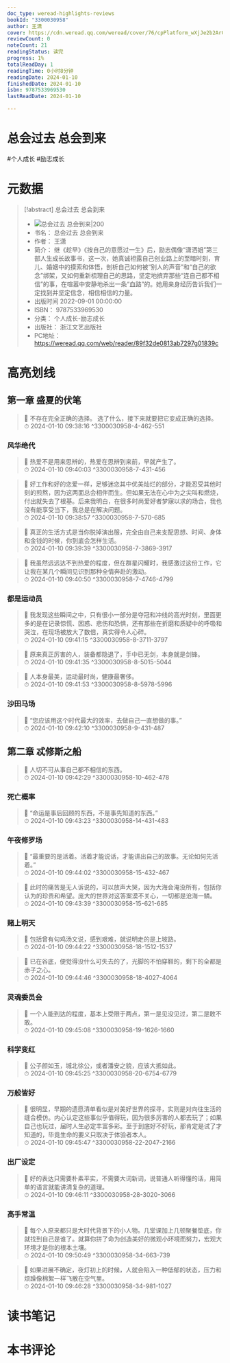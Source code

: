```yaml
---
doc_type: weread-highlights-reviews
bookId: "3300030958"
author: 王潇
cover: https://cdn.weread.qq.com/weread/cover/76/cpPlatform_wXjJe2b2ArCLr7ZrjdHQ6o/t7_cpPlatform_wXjJe2b2ArCLr7ZrjdHQ6o.jpg
reviewCount: 0
noteCount: 21
readingStatus: 读完
progress: 1%
totalReadDay: 1
readingTime: 0小时8分钟
readingDate: 2024-01-10
finishedDate: 2024-01-10
isbn: 9787533969530
lastReadDate: 2024-01-10

---
```


# 总会过去 总会到来


#个人成长 #励志成长

# 元数据
> [!abstract] 总会过去 总会到来
> - ![ 总会过去 总会到来|200](https://cdn.weread.qq.com/weread/cover/76/cpPlatform_wXjJe2b2ArCLr7ZrjdHQ6o/t7_cpPlatform_wXjJe2b2ArCLr7ZrjdHQ6o.jpg)
> - 书名： 总会过去 总会到来
> - 作者： 王潇
> - 简介： 继《趁早》《按自己的意愿过一生》后，励志偶像“潇洒姐”第三部人生成长故事书，这一次，她真诚袒露自己创业路上的至暗时刻，育儿、婚姻中的摸索和体悟，剖析自己如何被“别人的声音”和“自己的欲念”绑架，又如何重新梳理自己的思路，坚定地摈弃那些“连自己都不相信”的事，在喧嚣中安静地杀出一条“血路”的。她用亲身经历告诉我们一定找到并坚定信念，相信相信的力量。
> - 出版时间 2022-09-01 00:00:00
> - ISBN： 9787533969530
> - 分类： 个人成长-励志成长
> - 出版社： 浙江文艺出版社
> - PC地址：https://weread.qq.com/web/reader/89f32de0813ab7297g01839c

# 高亮划线


## 第一章 盛夏的伏笔

> 📌 不存在完全正确的选择。
选了什么，接下来就要把它变成正确的选择。  
> ⏱ 2024-01-10 09:38:16 ^3300030958-4-462-551

### 风华绝代

> 📌 热爱不是用来思辨的，热爱在思辨到来前，早就产生了。  
> ⏱ 2024-01-10 09:40:03 ^3300030958-7-431-456

> 📌 好工作和好的恋爱一样，足够迷恋其中优美灿烂的部分，才能忍受其他时刻的煎熬，因为这两面总会相伴而生。但如果无法在心中为之尖叫和燃烧，付出就失去了根基。后来我明白，在很多时尚爱好者梦寐以求的场合，我也没有能享受当下，我总是在解决问题。  
> ⏱ 2024-01-10 09:38:57 ^3300030958-7-570-685

> 📌 真正的生活方式是当你脱掉演出服，完全由自己来支配思想、时间、身体和金钱的时候，你到底会怎样生活。  
> ⏱ 2024-01-10 09:39:39 ^3300030958-7-3869-3917

> 📌 我虽然远远达不到热爱的程度，但在群星闪耀时，我感激过这份工作，它让我在某几个瞬间见识到那种全情奔赴的激动。  
> ⏱ 2024-01-10 09:40:50 ^3300030958-7-4746-4799

### 都是运动员

> 📌 我发现这些瞬间之中，只有很小一部分是夺冠和冲线的高光时刻，里面更多的是在记录惊慌、困惑、悲伤和恐惧，还有那些在折磨和质疑中的呼吸和哭泣，在现场被放大了数倍，真实得令人心碎。  
> ⏱ 2024-01-10 09:41:15 ^3300030958-8-3711-3797

> 📌 原来真正厉害的人，装备都隐退了，手中已无剑，本身就是剑锋。  
> ⏱ 2024-01-10 09:41:35 ^3300030958-8-5015-5044

> 📌 人本身最美，运动最时尚，健康最奢侈。  
> ⏱ 2024-01-10 09:41:53 ^3300030958-8-5978-5996

### 沙田马场

> 📌 “您应该用这个时代最大的效率，去做自己一直想做的事。”  
> ⏱ 2024-01-10 09:42:10 ^3300030958-9-431-487

## 第二章 忒修斯之船

> 📌 人切不可从事自己都不相信的东西。  
> ⏱ 2024-01-10 09:42:29 ^3300030958-10-462-478

### 死亡概率

> 📌 “命运是事后回顾的东西，不是事先知道的东西。”  
> ⏱ 2024-01-10 09:43:23 ^3300030958-14-431-483

### 午夜修罗场

> 📌 “最重要的是活着。活着才能说话，才能讲出自己的故事。无论如何先活着。”  
> ⏱ 2024-01-10 09:44:02 ^3300030958-15-432-467

> 📌 此时的痛苦是无人诉说的，可以放声大哭，因为大海会淹没所有，包括你认为的珍贵和希望。庞大的世界对这答案漠不关心，一切都是沧海一鳞。  
> ⏱ 2024-01-10 09:43:39 ^3300030958-15-621-685

### 赌上明天

> 📌 包括曾有句鸡汤文说，感到艰难，就说明走的是上坡路。  
> ⏱ 2024-01-10 09:44:22 ^3300030958-18-1512-1537

> 📌 已在谷底，便觉得没什么可失去的了，光脚的不怕穿鞋的，剩下的全都是赤子之心。  
> ⏱ 2024-01-10 09:44:46 ^3300030958-18-4027-4064

### 灵魂委员会

> 📌 一个人能到达的程度，基本上受限于两点，第一是见没见过，第二是敢不敢。  
> ⏱ 2024-01-10 09:45:08 ^3300030958-19-1626-1660

### 科学变红

> 📌 公子颜如玉，城北徐公，或者潘安之貌，应该大抵如此。  
> ⏱ 2024-01-10 09:45:25 ^3300030958-20-6754-6779

### 万般皆好

> 📌 很明显，早期的遗愿清单看似是对美好世界的探寻，实则是对向往生活的缝合模仿。内心认定这些事似乎值得玩，因为很多厉害的人都去玩了；如果自己也玩过，届时人生必定丰富多彩。至于到底好不好玩，那肯定是试了才知道的，毕竟生命的要义只取决于体验者本人。  
> ⏱ 2024-01-10 09:45:47 ^3300030958-22-2047-2166

### 出厂设定

> 📌 好的表达只需要朴素平实，不需要大词新词，说普通人听得懂的话，用简单的语言就能讲清复杂的道理。  
> ⏱ 2024-01-10 09:46:11 ^3300030958-28-3020-3066

### 高手常温

> 📌 每个人原来都只是大时代背景下的小人物。几堂课加上几顿聚餐垫底，你就找到自己是谁了。就算你拼了命为创造美好的微观小环境而努力，宏观大环境才是你的根本土壤。  
> ⏱ 2024-01-10 09:50:49 ^3300030958-34-663-739

> 📌 如果进展不确定，夜灯初上的时候，人就会陷入一种低郁的状态，压力和烦躁像棉絮一样飞散在空气里。  
> ⏱ 2024-01-10 09:46:28 ^3300030958-34-981-1027



# 读书笔记




# 本书评论

